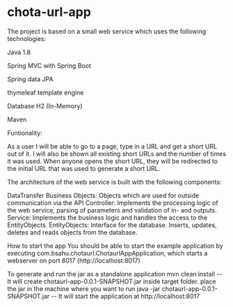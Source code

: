 # chota-url-app

The project is based on a small web service which uses the following technologies:

Java 1.8

Spring MVC with Spring Boot

Spring data JPA

thymeleaf template engine

Database H2 (In-Memory)

Maven

Funtionality:

As a user I will be able to go to a page, type in a URL and get a short URL out of it. I will also
be shown all existing short URLs and the number of times it was used. When anyone opens
the short URL, they will be redirected to the initial URL that was used to generate a short
URL.

The architecture of the web service is built with the following components:

DataTransfer Business Objects: Objects which are used for outside communication via the API
Controller: Implements the processing logic of the web service, parsing of parameters and validation of in- and outputs.
Service: Implements the business logic and handles the access to the EntityObjects.
EntityObjects: Interface for the database. Inserts, updates, deletes and reads objects from the database.

How to start the app
You should be able to start the example application by executing com.bsahu.chotaurl.ChotaurlAppApplication, which starts a webserver on port 8017 (http://localhost:8017)

To generate and run the jar as a standalone application
mvn clean install -- It will create chotaurl-app-0.0.1-SNAPSHOT.jar inside target folder.
place the jar in the machine where you want to run
java -jar chotaurl-app-0.0.1-SNAPSHOT.jar -- It will start the application at http://localhost:8017

